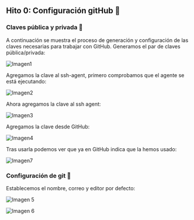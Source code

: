 ## Hito 0: Configuración gitHub :wrench:

### Claves pública y privada :closed_lock_with_key:
A continuación se muestra el proceso de generación y configuración de las claves necesarias para trabajar con GitHub.
Generamos el par de claves pública/privada:

![Imagen1](https://github.com/antoniocuadros/ejercicios-apuntes-IV/blob/master/Configuraci%C3%B3n%20gitHub/Imagenes/Captura%20de%20pantalla%20de%202020-09-25%2016-37-48.png)

Agregamos la clave al ssh-agent, primero comprobamos que el agente se está ejecutando:

![Imagen2](https://github.com/antoniocuadros/ejercicios-apuntes-IV/blob/master/Configuraci%C3%B3n%20gitHub/Imagenes/Captura%20de%20pantalla%20de%202020-09-25%2016-38-44.png)

Ahora agregamos la clave al ssh agent:

![Imagen3](https://github.com/antoniocuadros/ejercicios-apuntes-IV/blob/master/Configuraci%C3%B3n%20gitHub/Imagenes/Captura%20de%20pantalla%20de%202020-09-25%2016-39-45.png)

Agregamos la clave desde GitHub:

![Imagen4](https://github.com/antoniocuadros/ejercicios-apuntes-IV/blob/master/Configuraci%C3%B3n%20gitHub/Imagenes/Captura%20de%20pantalla%20de%202020-09-25%2016-42-23.png)

Tras usarla podemos ver que ya en GitHub indica que la hemos usado:

![Imagen7](https://github.com/antoniocuadros/ejercicios-apuntes-IV/blob/master/Configuraci%C3%B3n%20gitHub/Imagenes/clave-usada.PNG)

### Configuración de git :hammer:

Establecemos el nombre, correo y editor por defecto:

![Imagen 5](https://github.com/antoniocuadros/ejercicios-apuntes-IV/blob/master/Configuraci%C3%B3n%20gitHub/Imagenes/Captura%20de%20pantalla%20de%202020-09-25%2016-44-22.png)

![Imagen 6](https://github.com/antoniocuadros/ejercicios-apuntes-IV/blob/master/Configuraci%C3%B3n%20gitHub/Imagenes/Captura%20de%20pantalla%20de%202020-09-25%2016-46-47.png)